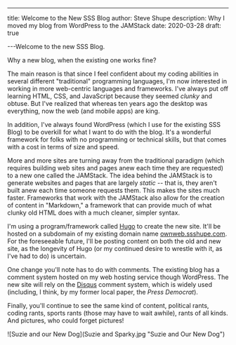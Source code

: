 ---

title: Welcome to the New SSS Blog
author: Steve Shupe
description: Why I moved my blog from WordPress to the JAMStack
date: 2020-03-28
draft: true

---Welcome to the new SSS Blog.

Why a new blog, when the existing one works fine?

The main reason is that since I feel confident about my coding abilities in several different "traditional" programming languages, I'm now interested in working in more web-centric languages and frameworks. I've always put off learning HTML, CSS, and JavaScript because they seemed _clunky_ and obtuse. But I've realized that whereas ten years ago the desktop was everything, now the web (and mobile apps) are king.

In addition, I've always found WordPress (which I use for the existing SSS Blog) to be overkill for what I want to do with the blog. It's a wonderful framework for folks with no programming or technical skills, but that comes with a cost in terms of size and speed.

More and more sites are turning away from the traditional paradigm (which requires building web sites and pages anew each time they are requested) to a new one called the JAMStack. The idea behind the JAMStack is to generate websites and pages that are largely _static_ -- that is, they aren't built anew each time someone requests them. This makes the sites much faster. Frameworks that work with the JAMStack also allow for the creation of content in "Markdown," a framework that can provide much of what clunky old HTML does with a much cleaner, simpler syntax.

I'm using a program/framework called [Hugo](https://gohugo.io) to create the new site. It'll be hosted on a subdomain of my existing domain name [ownweb.ssshupe.com](https://ownweb.ssshupe.com). For the foreseeable future, I'll be posting content on both the old and new site, as the longevity of Hugo (or my continued desire to wrestle with it, as I've had to do) is uncertain.

One change you'll note has to do with comments. The existing blog has a comment system hosted on my web hosting service though WordPress. The new site will rely on the [Disqus](https://disqus.com/) comment system, which is widely used (including, I think, by my former local paper, the _Press Democrat_).

Finally, you'll continue to see the same kind of content, political rants, coding rants, sports rants (those may have to wait awhile), rants of all kinds. And pictures, who could forget pictures!

![Suzie and our New Dog](Suzie and Sparky.jpg "Suzie and Our New Dog")
